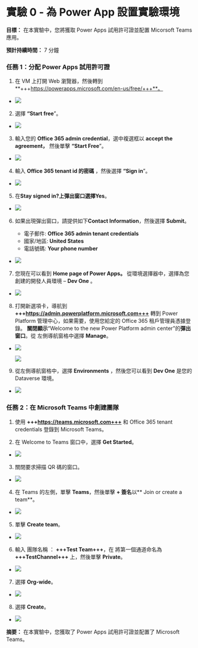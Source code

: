 # **實驗 0 - 為 Power App 設置實驗環境**

**目標：** 在本實驗中，您將獲取 Power Apps 試用許可證並配置 Micorsoft
Teams 應用。

**預計持續時間：** 7 分鐘

### **任務 1：分配 Power Apps 試用許可證**

1.  在 VM 上打開 Web 瀏覽器，然後轉到
    **+++https://powerapps.microsoft.com/en-us/free/+++**。

- ![](./media/image1.png)

2.  選擇 **“Start free**”。

- ![](./media/image2.png)

3.  輸入您的 **Office 365 admin credential**，選中複選框以 **accept the
    agreement，** 然後單擊 **“Start Free**”。

- ![](./media/image3.png)

4.  輸入 **Office 365 tenant id 的密碼** ，然後選擇 **“Sign in**”。

- ![](./media/image4.png)

5.  在**Stay signed in?**上彈出窗口選擇**Yes**。

- ![](./media/image5.png)

6.  如果出現彈出窗口，請提供如下**Contact Information**，然後選擇
    **Submit**。

    - 電子郵件: **Office 365 admin tenant credentials**
    - 國家/地區: **United States**
    - 電話號碼: **Your phone number**

- ![](./media/image6.png)

7.  您現在可以看到 **Home page of Power Apps。**
    從環境選擇器中，選擇為您創建的開發人員環境 – **Dev One** 。

- ![](./media/image7.png)

8.  打開新選項卡，導航到
    **+++https://admin.powerplatform.microsoft.com+++** 轉到 Power
    Platform 管理中心，如果需要，使用您給定的 Office 365
    租戶管理員憑據登錄。 **關閉顯示**“Welcome to the new Power Platform
    admin center”的**彈出窗口**。從 左側導航窗格中選擇 **Manage**。

- ![](./media/image8.png)

  ![](./media/image9.png)

9.  從左側導航窗格中，選擇 **Environments** ，然後您可以看到 **Dev One**
    是您的 Dataverse 環境。

- ![](./media/image10.png)

### 任務 2：在 Microsoft Teams 中創建團隊

1.  使用 **+++https://teams.microsoft.com+++** 和 Office 365 tenant
    credentials 登錄到 Microsoft Teams。

2.  在 Welcome to Teams 窗口中，選擇 **Get Started**。

- ![](./media/image11.png)

3.  關閉要求掃描 QR 碼的窗口。

- ![](./media/image12.png)

4.  在 Teams 的左側，單擊 **Teams**，然後單擊 **+ 簽名**以** Join or
    create a team**。

- ![](./media/image13.png)

5.  單擊 **Create team**。

- ![](./media/image14.png)

6.  輸入 團隊名稱 ： **+++Test Team+++**，在 將第一個通道命名為
    **+++TestChannel+++** 上，然後單擊 **Private**。

- ![](./media/image15.png)

7.  選擇 **Org-wide**。

- ![](./media/image16.png)

8.  選擇 **Create**。

- ![](./media/image17.png)

**摘要：** 在本實驗中，您獲取了 Power Apps 試用許可證並配置了 Microsoft
Teams。
